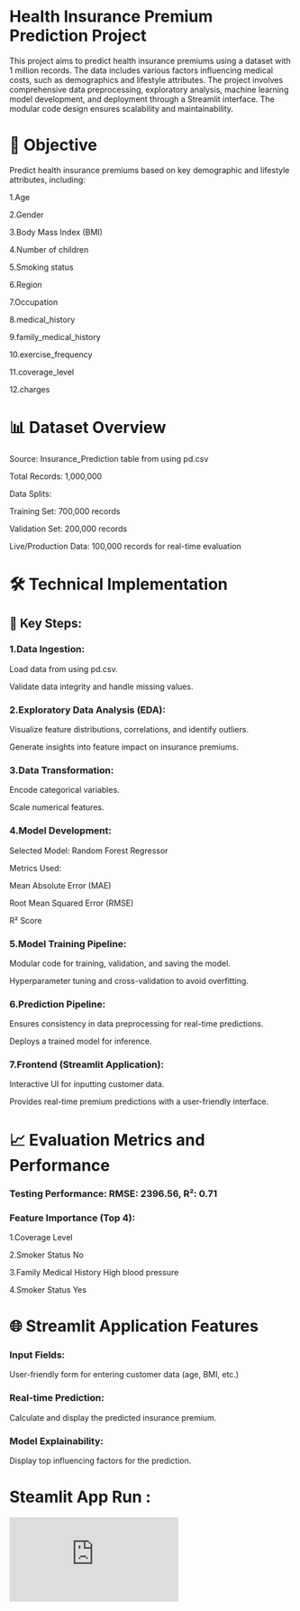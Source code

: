 # Health Insurance Premium Prediction Project

This project aims to predict health insurance premiums using a dataset with 1 million records. The data includes various factors influencing medical costs, such as demographics and lifestyle attributes. The project involves comprehensive data preprocessing, exploratory analysis, machine learning model development, and deployment through a Streamlit interface. The modular code design ensures scalability and maintainability.

# 🚀 Objective
Predict health insurance premiums based on key demographic and lifestyle attributes, including:

1.Age

2.Gender

3.Body Mass Index (BMI)

4.Number of children

5.Smoking status

6.Region

7.Occupation

8.medical_history  

9.family_medical_history

10.exercise_frequency

11.coverage_level

12.charges

 # 📊 Dataset Overview

Source: Insurance_Prediction table from using pd.csv

Total Records: 1,000,000

Data Splits:

Training Set: 700,000 records

Validation Set: 200,000 records

Live/Production Data: 100,000 records for real-time evaluation

# 🛠️ Technical Implementation

## 📌 Key Steps:

### 1.Data Ingestion:

Load data from using pd.csv.

Validate data integrity and handle missing values.

### 2.Exploratory Data Analysis (EDA):

Visualize feature distributions, correlations, and identify outliers.

Generate insights into feature impact on insurance premiums.

### 3.Data Transformation:

Encode categorical variables.

Scale numerical features.

### 4.Model Development:

Selected Model: Random Forest Regressor

Metrics Used:

Mean Absolute Error (MAE)

Root Mean Squared Error (RMSE)

R² Score

### 5.Model Training Pipeline:

Modular code for training, validation, and saving the model.

Hyperparameter tuning and cross-validation to avoid overfitting.

### 6.Prediction Pipeline:

Ensures consistency in data preprocessing for real-time predictions.

Deploys a trained model for inference.

### 7.Frontend (Streamlit Application):

Interactive UI for inputting customer data.

Provides real-time premium predictions with a user-friendly interface.


# 📈 Evaluation Metrics and Performance

### Testing Performance: RMSE: 2396.56, R²: 0.71

### Feature Importance (Top 4):

1.Coverage Level

2.Smoker Status No

3.Family Medical History High blood pressure

4.Smoker Status Yes


# 🌐 Streamlit Application Features

### Input Fields:

User-friendly form for entering customer data (age, BMI, etc.)

### Real-time Prediction: 

Calculate and display the predicted insurance premium.

### Model Explainability:

Display top influencing factors for the prediction.

# Steamlit App Run :

![image alt](https://github.com/sonalkothmire/Health-Insurance-premium-prediction/blob/main/app_run.pdf)



